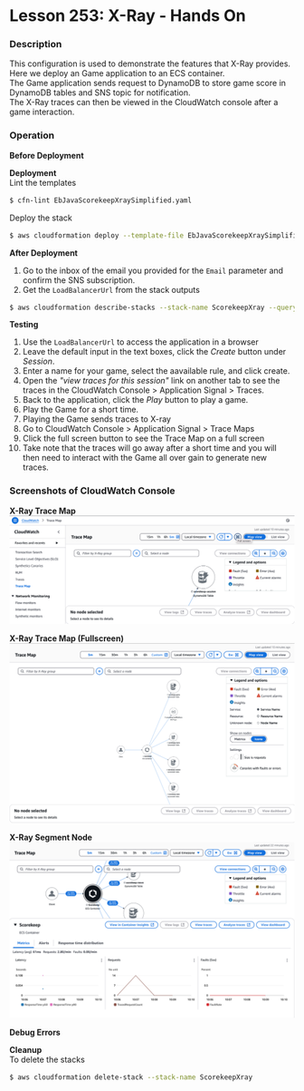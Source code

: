 # Lesson 253: X-Ray - Hands On

### Description

This  configuration is used to demonstrate the features that X-Ray provides.  
Here we deploy an Game application to an ECS container.  
The Game application sends request to DynamoDB to store game score in DynamoDB tables and SNS topic for notification.  
The X-Ray traces can then be viewed in the CloudWatch console after a game interaction.  

### Operation

**Before Deployment**

**Deployment**  
Lint the templates

```bash
$ cfn-lint EbJavaScorekeepXraySimplified.yaml
```

Deploy the stack

```bash
$ aws cloudformation deploy --template-file EbJavaScorekeepXraySimplified.yaml  --stack-name ScorekeepXray --parameter-overrides file://private-parameters.json --capabilities CAPABILITY_NAMED_IAM --disable-rollback
```

**After Deployment**  
1. Go to the inbox of the email you provided for the `Email` parameter and confirm the SNS subscription.  
2. Get the `LoadBalancerUrl` from the stack outputs
```bash
$ aws cloudformation describe-stacks --stack-name ScorekeepXray --query "Stacks[0].Outputs" --no-cli-pager
```

**Testing**

1. Use the `LoadBalancerUrl` to access the application in a browser
2. Leave the default input in the text boxes, click the _Create_ button under _Session_.
3. Enter a name for your game, select the aavailable rule, and click create.
4. Open the _"view traces for this session"_ link on another tab to see the traces in the CloudWatch Console > Application Signal > Traces.
5. Back to the application, click the _Play_ button to play a game.
6. Play the Game for a short time.
7. Playing the Game sends traces to X-ray
8. Go to CloudWatch Console > Application Signal > Trace Maps
9. Click the full screen button to see the Trace Map on a full screen
10. Take note that the traces will go away after a short time and you will then need to interact with the Game all over gain to generate new traces.  

### Screenshots of CloudWatch Console

__X-Ray Trace Map__  
![](console-snapshots/xray-trace-map.png)  

__X-Ray Trace Map (Fullscreen)__  
![](console-snapshots/xray-trace-map-fullscreen.png)

__X-Ray Segment Node__  
![](console-snapshots/xray-node-metrics.png)

**Debug Errors**

**Cleanup**  
To delete the stacks

```bash
$ aws cloudformation delete-stack --stack-name ScorekeepXray
```
